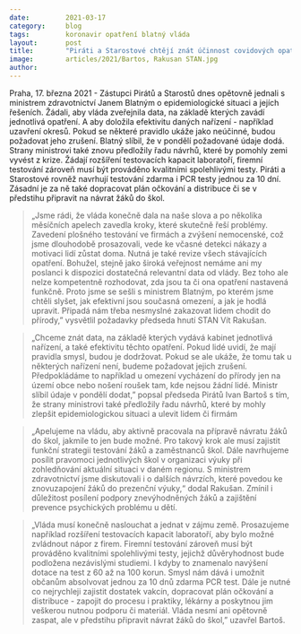 ```yaml
---
date:         2021-03-17
category:     blog
tags:         koronavir opatření blatný vláda
layout:       post
title:        "Piráti a Starostové chtějí znát účinnost covidových opatření, ta nefunkční požadují zrušit. Předložili ministru Blatnému i návrhy ke zvládnutí krize"
image:        articles/2021/Bartos, Rakusan STAN.jpg
author:       
---
```



Praha, 17. března 2021 - Zástupci Pirátů a Starostů dnes opětovně jednali s ministrem zdravotnictví Janem Blatným o epidemiologické situaci a jejích řešeních. Žádali, aby vláda zveřejnila data, na základě kterých zavádí jednotlivá opatření. A aby doložila efektivitu daných nařízení - například uzavření okresů. Pokud se některé pravidlo ukáže jako neúčinné, budou požadovat jeho zrušení. Blatný slíbil, že v pondělí požadované údaje dodá. Strany ministrovi také znovu předložily řadu návrhů, které by pomohly zemi vyvést z krize. Žádají rozšíření testovacích kapacit laboratoří, firemní testování zároveň musí být prováděno kvalitními spolehlivými testy. Piráti a Starostové rovněž navrhují testování zdarma i PCR testy jednou za 10 dní. Zásadní je za ně také dopracovat plán očkování a distribuce či se v předstihu připravit na návrat žáků do škol. 

> „Jsme rádi, že vláda konečně dala na naše slova a po několika měsíčních apelech zavedla kroky, které skutečně řeší problémy. Zavedení plošného testování ve firmách a zvýšení nemocenské, což jsme dlouhodobě prosazovali, vede ke včasné detekci nákazy a motivaci lidí zůstat doma. Nutná je také revize všech stávajících opatření. Bohužel, stejně jako široká veřejnost nemáme ani my poslanci k dispozici dostatečná relevantní data od vlády. Bez toho ale nelze kompetentně rozhodovat, zda jsou ta či ona opatření nastavená funkčně. Proto jsme se sešli s ministrem Blatným, po kterém jsme chtěli slyšet, jak efektivní jsou současná omezení, a jak je hodlá upravit. Připadá nám třeba nesmyslné zakazovat lidem chodit do přírody,” vysvětlil požadavky předseda hnutí STAN Vít Rakušan. 

> „Chceme znát data, na základě kterých vydává kabinet jednotlivá nařízení, a také efektivitu těchto opatření. Pokud lidé uvidí, že mají pravidla smysl, budou je dodržovat. Pokud se ale ukáže, že tomu tak u některých nařízení není, budeme požadovat jejich zrušení. Předpokládáme to například u omezení vycházení do přírody jen na území obce nebo nošení roušek tam, kde nejsou žádní lidé. Ministr slíbil údaje v pondělí dodat,” popsal předseda Pirátů Ivan Bartoš s tím, že strany ministrovi také předložily řadu návrhů, které by mohly zlepšit epidemiologickou situaci a ulevit lidem či firmám

> „Apelujeme na vládu, aby aktivně pracovala na přípravě návratu žáků do škol, jakmile to jen bude možné. Pro takový krok ale musí zajistit funkční strategii testování žáků a zaměstnanců škol. Dále navrhujeme posílit pravomoci jednotlivých škol v organizaci výuky při zohledňování aktuální situaci v daném regionu. S ministrem zdravotnictví jsme diskutovali i o dalších návrzích, které povedou ke znovuzapojení žáků do prezenční výuky,“ dodal Rakušan. Zmínil i důležitost posílení podpory znevýhodněných žáků a zajištění prevence psychických problému u dětí.  

> „Vláda musí konečně naslouchat a jednat v zájmu země. Prosazujeme například rozšíření testovacích kapacit laboratoří, aby bylo možné zvládnout nápor z firem. Firemní testování zároveň musí být prováděno kvalitními spolehlivými testy, jejichž důvěryhodnost bude podložena nezávislými studiemi. I kdyby to znamenalo navýšení dotace na test z 60 až na 100 korun. Smysl nám dává i umožnit občanům absolvovat jednou za 10 dnů zdarma PCR test. Dále je nutné co nejrychleji zajistit dostatek vakcín, dopracovat plán očkování a distribuce - zapojit do procesu i praktiky, lékárny a poskytnou jim veškerou nutnou podporu či materiál. Vláda nesmí ani opětovně zaspat, ale v předstihu připravit návrat žáků do škol,” uzavřel Bartoš.


